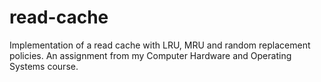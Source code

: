 # read-cache
Implementation of a read cache with LRU, MRU and random replacement policies. 
An assignment from my Computer Hardware and Operating Systems course.
